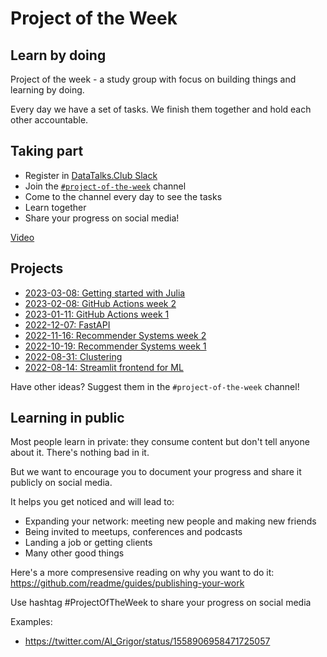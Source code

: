 # Project of the Week

## Learn by doing

Project of the week - a study group with focus on building
things and learning by doing. 

Every day we have a set of tasks. We finish
them together and hold each other accountable.


## Taking part

* Register in [DataTalks.Club Slack](https://datatalks.club/slack.html)
* Join the [`#project-of-the-week`](https://app.slack.com/client/T01ATQK62F8/C02BP4FQH36) channel
* Come to the channel every day to see the tasks
* Learn together
* Share your progress on social media!

[Video](https://www.loom.com/share/05b9e07f288f492bb15c4b61cdf6db6c)

## Projects 

* [2023-03-08: Getting started with Julia](2023-03-08-getting-started-julia.md)
* [2023-02-08: GitHub Actions week 2](2023-02-08-github_actions-2.md)
* [2023-01-11: GitHub Actions week 1](2023-01-11-github_actions-1.md)
* [2022-12-07: FastAPI](2022-12-07-fastapi.md)
* [2022-11-16: Recommender Systems week 2](2022-11-16-recommenders-2.md)
* [2022-10-19: Recommender Systems week 1](2022-10-19-recommenders-1.md)
* [2022-08-31: Clustering](2022-08-31-clustering.md)
* [2022-08-14: Streamlit frontend for ML](2022-08-14-frontend.md)

Have other ideas? Suggest them in the `#project-of-the-week` channel! 


## Learning in public

Most people learn in private: they consume content but don't tell
anyone about it. There's nothing bad in it.

But we want to encourage you to document your progress and
share it publicly on social media.

It helps you get noticed and will lead to: 

* Expanding your network: meeting new people and making new friends
* Being invited to meetups, conferences and podcasts
* Landing a job or getting clients
* Many other good things

Here's a more compresensive reading on why you want to do it: https://github.com/readme/guides/publishing-your-work

Use hashtag #ProjectOfTheWeek to share your progress on social media

Examples:

* https://twitter.com/Al_Grigor/status/1558906958471725057
